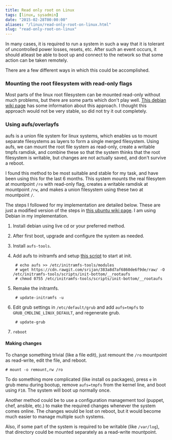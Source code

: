```yaml
---
title: Read only root on Linux
tags: [linux, sysadmin]
date: "2015-02-28T00:00:00"
aliases: "/linux/read-only-root-on-linux.html"
slug: "read-only-root-on-linux"
---
```


In many cases, it is required to run a system in such a way that it is tolerant of uncontrolled power losses, resets, etc. After such an event occurs, it should atleast be able to boot up and connect to the network so that some action can be taken remotely.

There are a few different ways in which this could be accomplished.

### Mounting the root filesystem with read-only flags

Most parts of the linux root filesystem can be mounted read-only without much problems, but there are some parts which don't play well. [This debian wiki page](https://wiki.debian.org/ReadonlyRoot) has some information about this approach. I thought this approach would not be very stable, so did not try it out completely.

### Using aufs/overlayfs

aufs is a union file system for linux systems, which enables us to mount separate filesystems as layers to form a single merged filesystem. Using aufs, we can mount the root file system as read-only, create a writable tmpfs ramdisk, and combine these so that the system thinks that the root filesystem is writable, but changes are not actually saved, and don't survive a reboot.

I found this method to be most suitable and stable for my task, and have been using this for the last 6 months. This system mounts the real filesytem at mountpoint `/ro` with read-only flag, creates a writable ramdisk at mountpoint `/rw`, and makes a union filesystem using these two at mountpoint `/`.

The steps I followed for my implementation are detailed below. These are just a modified version of the steps in [this ubuntu wiki page](https://help.ubuntu.com/community/aufsRootFileSystemOnUsbFlash). I am using Debian in my implementation.

1. Install debian using live cd or your preferred method.

2. After first boot, upgrade and configure the system as needed.

3. Install `aufs-tools`.

4. Add aufs to initramfs and setup [this script](https://gist.github.com/srijan/383a8d7af6860de6f9de) to start at init.

		# echo aufs >> /etc/initramfs-tools/modules
		# wget https://cdn.rawgit.com/srijan/383a8d7af6860de6f9de/raw/ -O /etc/initramfs-tools/scripts/init-bottom/__rootaufs
		# chmod 0755 /etc/initramfs-tools/scripts/init-bottom/__rootaufs

5. Remake the initramfs.

		# update-initramfs -u

6. Edit grub settings in `/etc/default/grub` and add `aufs=tmpfs` to `GRUB_CMDLINE_LINUX_DEFAULT`, and regenerate grub.

		# update-grub

7. `reboot`

#### Making changes

To change something trivial (like a file edit), just remount the `/ro` mountpoint as read-write, edit the file, and reboot.

	# mount -o remount,rw /ro

To do something more complicated (like install os packages), press `e` in grub menu during bootup, remove `aufs=tmpfs` from the kernel line, and boot using `F10`. The system will boot up normally once.

Another method could be to use a configuration management tool (puppet, chef, ansible, etc.) to make the required changes whenever the system comes online. The changes would be lost on reboot, but it would become much easier to manage multiple such systems.

Also, if some part of the system is required to be writable (like `/var/log`), that directory could be mounted separately as a read-write mountpoint.
